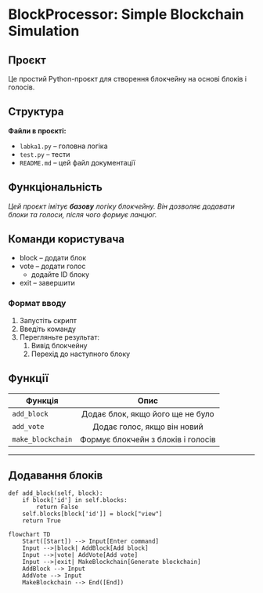 # BlockProcessor: Simple Blockchain Simulation

## Проєкт

Це простий Python-проєкт для створення блокчейну на основі блоків і голосів.


## Структура

**Файли в проєкті:**

* `labka1.py` – головна логіка
* `test.py` – тести
* `README.md` – цей файл документації


## Функціональність

*Цей проєкт імітує **базову** логіку блокчейну. 
Він дозволяє додавати блоки та голоси, після чого формує ланцюг.*

## Команди користувача

* block – додати блок
* vote – додати голос
    * додайте ID блоку
* exit – завершити

### Формат вводу

1. Запустіть скрипт
2. Введіть команду
3. Перегляньте результат:
    1. Вивід блокчейну
    2. Перехід до наступного блоку

## Функції

| Функція            | Опис                               |
|--------------------|:----------------------------------:|
| `add_block`        | Додає блок, якщо його ще не було   |
| `add_vote`         | Додає голос, якщо він новий        |
| `make_blockchain`  | Формує блокчейн з блоків і голосів |

---

## Додавання блоків

```
def add_block(self, block):
    if block['id'] in self.blocks:
        return False
    self.blocks[block['id']] = block["view"]
    return True
```

```mermaid
flowchart TD
    Start([Start]) --> Input[Enter command]
    Input -->|block| AddBlock[Add block]
    Input -->|vote| AddVote[Add vote]
    Input -->|exit| MakeBlockchain[Generate blockchain]
    AddBlock --> Input
    AddVote --> Input
    MakeBlockchain --> End([End])
```
